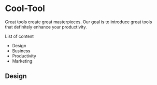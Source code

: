 # Cool-Tool
Great tools create great masterpieces. Our goal is to introduce great tools that definitely enhance your productivity.


List of content
- Design
- Business
- Productivity
- Marketing

## Design
